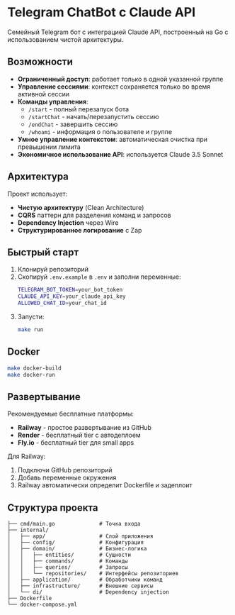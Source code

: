 # Telegram ChatBot с Claude API

Семейный Telegram бот с интеграцией Claude API, построенный на Go с использованием чистой архитектуры.

## Возможности

- **Ограниченный доступ**: работает только в одной указанной группе
- **Управление сессиями**: контекст сохраняется только во время активной сессии
- **Команды управления**:
  - `/start` - полный перезапуск бота
  - `/startChat` - начать/перезапустить сессию
  - `/endChat` - завершить сессию
  - `/whoami` - информация о пользователе и группе
- **Умное управление контекстом**: автоматическая очистка при превышении лимита
- **Экономичное использование API**: используется Claude 3.5 Sonnet

## Архитектура

Проект использует:
- **Чистую архитектуру** (Clean Architecture)
- **CQRS** паттерн для разделения команд и запросов
- **Dependency Injection** через Wire
- **Структурированное логирование** с Zap

## Быстрый старт

1. Клонируй репозиторий
2. Скопируй `.env.example` в `.env` и заполни переменные:
   ```bash
   TELEGRAM_BOT_TOKEN=your_bot_token
   CLAUDE_API_KEY=your_claude_api_key
   ALLOWED_CHAT_ID=your_chat_id
   ```
3. Запусти:
   ```bash
   make run
   ```

## Docker

```bash
make docker-build
make docker-run
```

## Развертывание

Рекомендуемые бесплатные платформы:
- **Railway** - простое развертывание из GitHub
- **Render** - бесплатный tier с автодеплоем
- **Fly.io** - бесплатный tier для small apps

Для Railway:
1. Подключи GitHub репозиторий
2. Добавь переменные окружения
3. Railway автоматически определит Dockerfile и задеплоит

## Структура проекта

```
├── cmd/main.go              # Точка входа
├── internal/
│   ├── app/                 # Слой приложения
│   ├── config/              # Конфигурация
│   ├── domain/              # Бизнес-логика
│   │   ├── entities/        # Сущности
│   │   ├── commands/        # Команды
│   │   ├── queries/         # Запросы
│   │   └── repositories/    # Интерфейсы репозиториев
│   ├── application/         # Обработчики команд
│   ├── infrastructure/      # Внешние сервисы
│   └── di/                  # Dependency injection
├── Dockerfile
└── docker-compose.yml
```